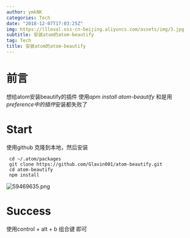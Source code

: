 ```yaml
---
author: ymkNK
categories: Tech
date: "2018-12-07T17:03:25Z"
img: https://lllovol.oss-cn-beijing.aliyuncs.com/assets/img/3.jpg
subtitle: 安装atom的atom-beautify
tag: Tech
title: 安装atom的atom-beautify
---
```

# 前言
想给atom安装beautify的插件
使用*apm install atom-beautify*
和是用*preference中的插件*安装都失败了

# Start
使用github 克隆到本地，然后安装

     cd ~/.atom/packages
     git clone https://github.com/Glavin001/atom-beautify.git
     cd atom-beautify
     npm install

![59469635.png](https://lllovol.oss-cn-beijing.aliyuncs.com/assets/img/安装atom的atom-beautify_files/59469635.png)

# Success

使用control + alt + b 组合键 即可
